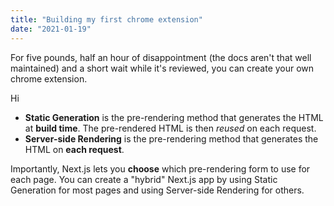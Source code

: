 ```yaml
---
title: "Building my first chrome extension"
date: "2021-01-19"
---
```


For five pounds, half an hour of disappointment (the docs aren't that well maintained) and a short wait while it's reviewed, you can create your own chrome extension.

<div class="shoutout">Hi</div>

- **Static Generation** is the pre-rendering method that generates the HTML at **build time**. The pre-rendered HTML is then _reused_ on each request.
- **Server-side Rendering** is the pre-rendering method that generates the HTML on **each request**.

Importantly, Next.js lets you **choose** which pre-rendering form to use for each page. You can create a "hybrid" Next.js app by using Static Generation for most pages and using Server-side Rendering for others.